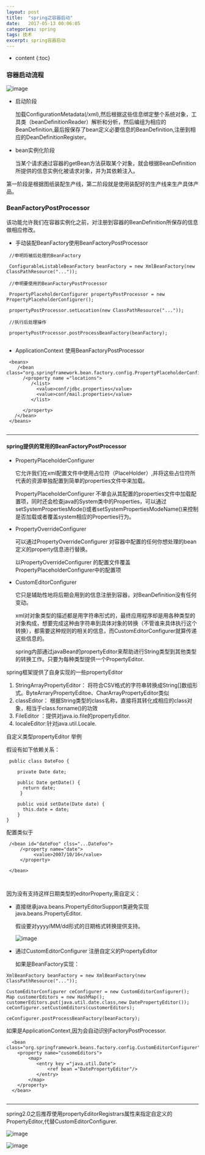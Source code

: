 ```yaml
---
layout: post
title:  "spring之容器启动"
date:   2017-05-13 00:06:05
categories: spring
tags: 技术
excerpt: spring容器启动
---
```



* content
{:toc}

###  容器启动流程



![image](http://7xpuj1.com1.z0.glb.clouddn.com/QQ%E6%88%AA%E5%9B%BE20170513112138.png)

- 启动阶段

  加载ConfigurationMetadata(/xml),然后根据这些信息绑定整个系统对象，工具类（beanDefinitionReader）解析和分析，然后编组为相应的BeanDefinition,最后报保存了bean定义必要信息的BeanDefinition,注册到相应的DeanDefinitionRegister。


- bean实例化阶段

  当某个请求通过容器的getBean方法获取某个对象，就会根据BeanDefinition所提供的信息实例化被请求对象，并为其依赖注入。
  

第一阶段是根据图纸装配生产线，第二阶段就是使用装配好的生产线来生产具体产品。




###  BeanFactoryPostProcessor

该功能允许我们在容器实例化之前，对注册到容器的BeanDefinition所保存的信息做相应修改。

- 手动装配BeanFactory使用BeanFactoryPostProcessor
  
 ```
  //申明将被后处理的BeanFactory
  
  ConfigurableListableBeanFactory beanFactory = new XmlBeanFactory(new ClassPathResource("..."));
  
  //申明要使用的BeanFactoryPostProcessor
  
  PropertyPlaceholderConfigurer propertyPostProcessor = new PropertyPlaceholderConfigurer();
  
  propertyPostProcessor.setLocation(new ClassPathResource("..."));
  
  //执行后处理操作
  
  propertyPostProcessor.postProcessBeanFactory(beanFactory);
  
 ```
  
- ApplicationContext 使用BeanFactoryPostProcessor

 ```
  <beans>
     /<bean class="org.springframework.bean.factory.config.PropertyPlaceholderConfigurer">
       /<property name ="locations">
          /<list>
            <value>conf/jdbc.properties</value>
            <value>conf/mail.properties</value>
          </list>
       
       </property>
    /</bean>
  </beans>
  
 ```

---

#### spring提供的常用的BeanFactoryPostProcessor

- PropertyPlaceholderConfigurer

  它允许我们在xml配置文件中使用占位符（PlaceHolder）,并将这些占位符所代表的资源单独配置到简单的properties文件中来加载。
  
  PropertyPlaceholderConfigurer 不单会从其配置的properties文件中加载配置项，同时还会检查java的System类中的Properties，可以通过setSystemPropertiesMode()或者setSystemPropertiesModeName()来控制是否加载或者覆盖system相应的Properties行为。
  
- PropertyOverrideConfigurer

  可以通过PropertyOverrideConfigurer 对容器中配置的任何你想处理的bean定义的property信息进行替换。
  
  以PropertyOverrideConfigurer 的配置文件覆盖PropertyPlaceholderConfigurer中的配置项
  
- CustomEditorConfigurer
  
  它只是辅助性地将后期会用到的信息注册到容器，对BeanDefinition没有任何变动。

  xml对对象类型的描述都是用字符串形式的，最终应用程序却是用各种类型的对象构成，想要完成这种由字符串到具体对象的转换（不管谁来具体执行这个转换），都需要这种规则的相关的信息，而CustomEditorConfigurer就算传递这些信息的。
  
  spring内部通过javaBean的propertyEditor来帮助进行String类型到其他类型的转换工作。只要为每种类型提供一个PropertyEditor.
  
spring框架提供了自身实现的一些propertyEditor

  1. StringArrayPropertyEditor：  将符合CSV格式的字符串转换成String[]数组形式。ByteArraryPropertyEditoe、CharArrayPropertyEditor类似
  2. classEditor： 根据String类型的class名称，直接将其转化成相应的class对象，相当于class.forname()的功效
  3. FileEditor ：提供对java.io.file的propertyEditor.
  4. localeEditor:针对java.util.Locale.
 

自定义类型propertyEditor 举例

假设有如下依赖关系：
 
  ```
   public class DateFoo {
  
      private Date date;

      public Date getDate() {
        return date;
       }

      public void setDate(Date date) {
        this.date = date;
      }
  }

  ```
配置类似于

```
 /<bean id="dateFoo" clss="...DateFoo">
     /<property name="date">
          <value>2007/10/16</value>
     </property>

 </bean>



```

因为没有支持这样日期类型的editorProperty,需自定义：

- 直接继承java.beans.PropertyEditorSupport类避免实现java.beans.PropertyEditor.   
    
    假设要对yyyy/MM/dd形式的日期格式转换提供支持。

   ![image](http://7xpuj1.com1.z0.glb.clouddn.com/editorproperty.png)


- 通过CustomEditorConfigurer 注册自定义的PropertyEditor

  如果是BeanFactory实现：
  
```
XmlBeanFactory beanFactory = new XmlBeanFactory(new ClassPathResource("..."));

CustomEditorConfigurer ceConfigurer = new CustomEditorConfigurer();
Map customerEditors = new HashMap();
customerEditors.put(java.util.date.class,new DatePropertyEditor());
ceConfigurer.setCustomEditors(customerEditors);

ceConfigurer.postProcessBeanFactory(beanFactory);

```
  
  如果是ApplicationContext,因为会自动识别FactoryPostProcessor.

```
  <bean class="org.springframework.beans.factory.config.CustomEditorConfigurer">
    <property name="cusomeEditors">
        <map>
           <entry key ="java.util.Date">
               <ref bean ="DatePropertyEditor"/>
           </entry>
        </map>
    </property>
  </bean>


```  


---


spring2.0之后推荐使用propertyEditorRegistrars属性来指定自定义的PropertyEditor,代替CustomEditorConfigurer.

 ![image](http://7xpuj1.com1.z0.glb.clouddn.com/DatePropertyEditorRegistrar.png)
 
 ![image](http://7xpuj1.com1.z0.glb.clouddn.com/%E8%87%AA%E5%AE%9A%E4%B9%89propertyEditor.png)
 
